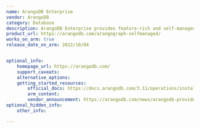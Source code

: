 ```yaml
---
name: ArangoDB Enterprise
vendor: ArangoDB
category: Database
description: ArangoDB Enterprise provides feature-rich and self-managed graph database solutions. It offers security, unmatched performance, and control in the data environment.
product_url: https://arangodb.com/arangograph-selfmanaged/
works_on_arm: true
release_date_on_arm: 2022/10/04


optional_info:
    homepage_url: https://arangodb.com/
    support_caveats:
    alternative_options:
    getting_started_resources:
        official_docs: https://docs.arangodb.com/3.11/operations/installation/#linux
        arm_content:
        vendor_announcement: https://arangodb.com/news/arangodb-provides-graph-usability-at-scale-with-release-of-arangodb-3-10/
optional_hidden_info:
    other_info: 

---
```


